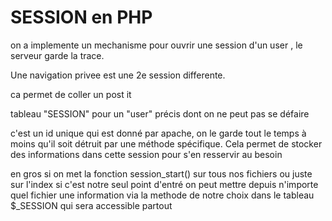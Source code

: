 # SESSION en PHP

on a implemente un mechanisme pour ouvrir une session d'un user , le serveur garde la trace.

Une navigation privee est une 2e session differente.

ca permet de coller un post it

tableau "SESSION" pour un "user" précis dont on ne peut pas se défaire

c'est un id unique qui est donné par apache, on le garde tout le temps à moins qu'il soit détruit par une méthode spécifique. Cela permet de stocker des informations dans cette session pour s'en resservir au besoin

en gros si on met la fonction session_start() sur tous nos fichiers ou juste sur l'index si c'est notre seul point d'entré on peut mettre depuis n'importe quel fichier une information via la methode de notre choix dans le tableau $_SESSION qui sera accessible partout
